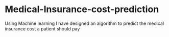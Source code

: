 # Medical-Insurance-cost-prediction
 Using Machine learning I have designed an algorithm to predict the medical insurance cost a patient should pay
